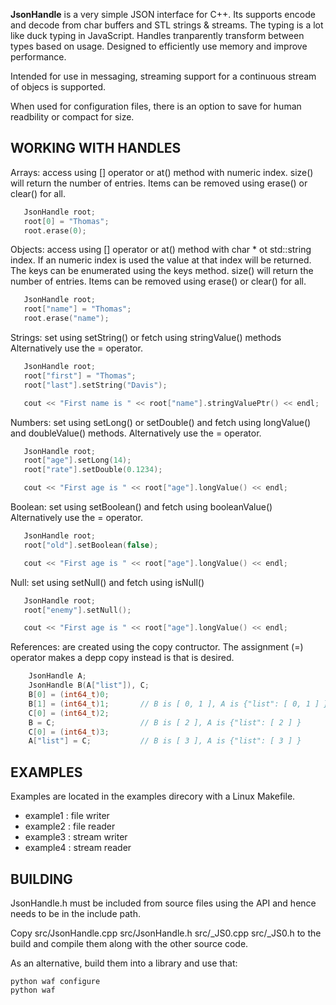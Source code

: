 
**JsonHandle** is a very simple JSON interface for C++.  Its supports encode
and decode from char buffers and STL strings & streams.  The typing is a
lot like duck typing in JavaScript.  Handles tranparently transform between
types based on usage.  Designed to efficiently use memory and improve
performance.

Intended for use in messaging, streaming support for a continuous stream
of objecs is supported.

When used for configuration files, there is an option to save for
human readbility or compact for size.

## WORKING WITH HANDLES

Arrays: access using [] operator or at() method with numeric index.
      size() will return the number of entries.
      Items can be removed using erase() or clear() for all.

``` c++
   JsonHandle root;
   root[0] = "Thomas";
   root.erase(0); 
```

Objects: access using [] operator or at() method with char * ot std::string
      index.  If an numeric index is used the value at that index will be
      returned.  The keys can be enumerated using the keys method.
      size() will return the number of entries.
      Items can be removed using erase() or clear() for all.

``` c++
   JsonHandle root;
   root["name"] = "Thomas";
   root.erase("name");
```

Strings: set using setString() or fetch using stringValue() methods
      Alternatively use the = operator.

``` c++
   JsonHandle root;
   root["first"] = "Thomas";
   root["last"].setString("Davis");

   cout << "First name is " << root["name"].stringValuePtr() << endl;
```

Numbers: set using setLong() or setDouble() and fetch using longValue()
      and doubleValue() methods.
      Alternatively use the = operator.

``` c++
   JsonHandle root;
   root["age"].setLong(14);
   root["rate"].setDouble(0.1234);

   cout << "First age is " << root["age"].longValue() << endl;
```

Boolean: set using setBoolean() and fetch using booleanValue()
      Alternatively use the = operator.

``` c++
   JsonHandle root;
   root["old"].setBoolean(false);

   cout << "First age is " << root["age"].longValue() << endl;
```

Null: set using setNull() and fetch using isNull()

``` c++
   JsonHandle root;
   root["enemy"].setNull();

   cout << "First age is " << root["age"].longValue() << endl;
```

References: are created using the copy contructor.   The assignment (=)
       operator makes a depp copy instead is that is desired.

``` c++
    JsonHandle A;
    JsonHandle B(A["list"]), C;
    B[0] = (int64_t)0;
    B[1] = (int64_t)1;       // B is [ 0, 1 ], A is {"list": [ 0, 1 ] }
    C[0] = (int64_t)2;
    B = C;                   // B is [ 2 ], A is {"list": [ 2 ] }
    C[0] = (int64_t)3;
    A["list"] = C;           // B is [ 3 ], A is {"list": [ 3 ] }
```

## EXAMPLES

Examples are located in the examples direcory with a Linux Makefile.

* example1 : file writer
* example2 : file reader
* example3 : stream writer
* example4 : stream reader

## BUILDING

JsonHandle.h must be included from source files using the API and hence
needs to be in the include path.

Copy src/JsonHandle.cpp src/JsonHandle.h src/_JS0.cpp src/_JS0.h to the build and compile
them along with the other source code.

As an alternative, build them into a library and use that:

    python waf configure
    python waf
